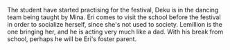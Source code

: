 The student have started practising for the festival, Deku is in the dancing team being taught by Mina. Eri comes to visit the school before the festival in order to socialize herself, since she's not used to society. Lemillion is the one bringing her, and he is acting very much like a dad. With his break from school, perhaps he will be Eri's foster parent. 